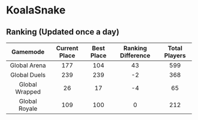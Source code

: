 # KoalaSnake

## Ranking (Updated once a day)
| Gamemode | Current Place | Best Place | Ranking Difference | Total Players |
|:--------:|:-------------:|:----------:|:------------------:|:-------------:|
| Global Arena | 177 | 104 | 43 | 599 |
| Global Duels | 239 | 239 | -2 | 368 |
| Global Wrapped | 26 | 17 | -4 | 65 |
| Global Royale | 109 | 100 | 0 | 212 |

